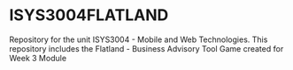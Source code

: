 # ISYS3004FLATLAND
Repository for the unit ISYS3004 - Mobile and Web Technologies. 
This repository includes the Flatland - Business Advisory Tool Game created for Week 3 Module 

